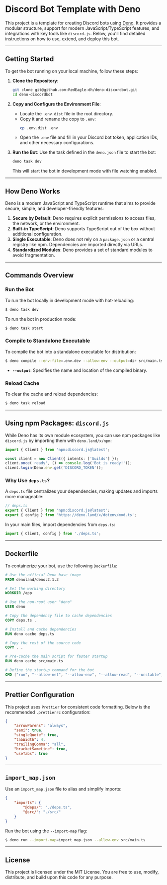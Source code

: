 # Discord Bot Template with Deno

This project is a template for creating Discord bots using [Deno](https://deno.land). It provides a modular structure, support for modern JavaScript/TypeScript features, and integrations with key tools like `discord.js`. Below, you'll find detailed instructions on how to use, extend, and deploy this bot.

---

## Getting Started

To get the bot running on your local machine, follow these steps:

1. **Clone the Repository**:

    ```bash
    git clone git@github.com:RedEagle-dh/deno-discordbot.git
    cd deno-discordbot
    ```

2. **Copy and Configure the Environment File**:

    - Locate the `.env.dist` file in the root directory.
    - Copy it and rename the copy to `.env`:
        ```bash
        cp .env.dist .env
        ```
    - Open the `.env` file and fill in your Discord bot token, application IDs, and other necessary configurations.

3. **Run the Bot**:
   Use the task defined in the `deno.json` file to start the bot:
    ```bash
    deno task dev
    ```
    This will start the bot in development mode with file watching enabled.

---

## How Deno Works

Deno is a modern JavaScript and TypeScript runtime that aims to provide secure, simple, and developer-friendly features:

1. **Secure by Default**: Deno requires explicit permissions to access files, the network, or the environment.
2. **Built-in TypeScript**: Deno supports TypeScript out of the box without additional configuration.
3. **Single Executable**: Deno does not rely on a `package.json` or a central registry like npm. Dependencies are imported directly via URLs.
4. **Standardized Modules**: Deno provides a set of standard modules to avoid fragmentation.

---

## Commands Overview

### Run the Bot

To run the bot locally in development mode with hot-reloading:

```bash
$ deno task dev
```

To run the bot in production mode:

```bash
$ deno task start
```

### Compile to Standalone Executable

To compile the bot into a standalone executable for distribution:

```bash
$ deno compile --env-file=.env.dev --allow-env --output=dir src/main.ts
```

-   **`--output`**: Specifies the name and location of the compiled binary.

### Reload Cache

To clear the cache and reload dependencies:

```bash
$ deno task reload
```

---

## Using npm Packages: `discord.js`

While Deno has its own module ecosystem, you can use npm packages like `discord.js` by importing them with `deno.land/x/npm`:

```typescript
import { Client } from 'npm:discord.js@latest';

const client = new Client({ intents: ['Guilds'] });
client.once('ready', () => console.log('Bot is ready!'));
client.login(Deno.env.get('DISCORD_TOKEN'));
```

### Why Use `deps.ts`?

A `deps.ts` file centralizes your dependencies, making updates and imports more manageable:

```typescript
// deps.ts
export { Client } from 'npm:discord.js@latest';
export { config } from 'https://deno.land/x/dotenv/mod.ts';
```

In your main files, import dependencies from `deps.ts`:

```typescript
import { Client, config } from './deps.ts';
```

---

## Dockerfile

To containerize your bot, use the following `Dockerfile`:

```dockerfile
# Use the official Deno base image
FROM denoland/deno:2.1.3

# Set the working directory
WORKDIR /app

# Use the non-root user "deno"
USER deno

# Copy the dependency file to cache dependencies
COPY deps.ts .

# Install and cache dependencies
RUN deno cache deps.ts

# Copy the rest of the source code
COPY . .

# Pre-cache the main script for faster startup
RUN deno cache src/main.ts

# Define the startup command for the bot
CMD ["run", "--allow-net", "--allow-env", "--allow-read", "--unstable", "src/main.ts"]
```

---

## Prettier Configuration

This project uses `Prettier` for consistent code formatting. Below is the recommended `.prettierrc` configuration:

```json
{
	"arrowParens": "always",
	"semi": true,
	"singleQuote": true,
	"tabWidth": 4,
	"trailingComma": "all",
	"bracketSameLine": true,
	"useTabs": true
}
```

---

## `import_map.json`

Use an `import_map.json` file to alias and simplify imports:

```json
{
	"imports": {
		"@deps/": "./deps.ts",
		"@src/": "./src/"
	}
}
```

Run the bot using the `--import-map` flag:

```bash
$ deno run --import-map=import_map.json --allow-env src/main.ts
```

---

## License

This project is licensed under the MIT License. You are free to use, modify, distribute, and build upon this code for any purpose.
